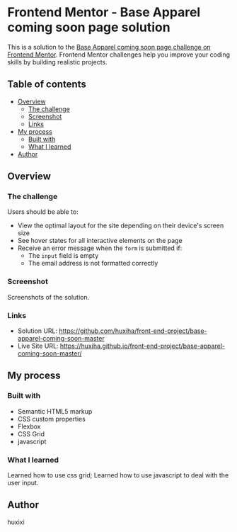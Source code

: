 # Frontend Mentor - Base Apparel coming soon page solution

This is a solution to the [Base Apparel coming soon page challenge on Frontend Mentor](https://www.frontendmentor.io/challenges/base-apparel-coming-soon-page-5d46b47f8db8a7063f9331a0). Frontend Mentor challenges help you improve your coding skills by building realistic projects. 

## Table of contents

- [Overview](#overview)
  - [The challenge](#the-challenge)
  - [Screenshot](#screenshot)
  - [Links](#links)
- [My process](#my-process)
  - [Built with](#built-with)
  - [What I learned](#what-i-learned)
- [Author](#author)

## Overview

### The challenge

Users should be able to:

- View the optimal layout for the site depending on their device's screen size
- See hover states for all interactive elements on the page
- Receive an error message when the `form` is submitted if:
  - The `input` field is empty
  - The email address is not formatted correctly

### Screenshot

Screenshots of the solution.

### Links

- Solution URL: https://github.com/huxiha/front-end-project/base-apparel-coming-soon-master
- Live Site URL: https://huxiha.github.io/front-end-project/base-apparel-coming-soon-master/ 

## My process

### Built with

- Semantic HTML5 markup
- CSS custom properties
- Flexbox
- CSS Grid
- javascript


### What I learned

Learned how to use css grid;
Learned how to use javascript to deal with the user input.

## Author

huxixi
